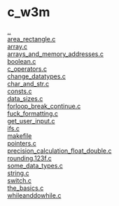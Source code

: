 # c_w3m 
<a href='https://gabrielryanft.github.io/learning' target='_self' rel='prev'>..</a><br/>
<a href='https://gabrielryanft.github.io/learning/c_w3m/area_rectangle.c' target='_blank' rel='next'>area_rectangle.c</a><br/>
<a href='https://gabrielryanft.github.io/learning/c_w3m/array.c' target='_blank' rel='next'>array.c</a><br/>
<a href='https://gabrielryanft.github.io/learning/c_w3m/arrays_and_memory_addresses.c' target='_blank' rel='next'>arrays_and_memory_addresses.c</a><br/>
<a href='https://gabrielryanft.github.io/learning/c_w3m/boolean.c' target='_blank' rel='next'>boolean.c</a><br/>
<a href='https://gabrielryanft.github.io/learning/c_w3m/c_operators.c' target='_blank' rel='next'>c_operators.c</a><br/>
<a href='https://gabrielryanft.github.io/learning/c_w3m/change_datatypes.c' target='_blank' rel='next'>change_datatypes.c</a><br/>
<a href='https://gabrielryanft.github.io/learning/c_w3m/char_and_str.c' target='_blank' rel='next'>char_and_str.c</a><br/>
<a href='https://gabrielryanft.github.io/learning/c_w3m/consts.c' target='_blank' rel='next'>consts.c</a><br/>
<a href='https://gabrielryanft.github.io/learning/c_w3m/data_sizes.c' target='_blank' rel='next'>data_sizes.c</a><br/>
<a href='https://gabrielryanft.github.io/learning/c_w3m/forloop_break_continue.c' target='_blank' rel='next'>forloop_break_continue.c</a><br/>
<a href='https://gabrielryanft.github.io/learning/c_w3m/fuck_formatting.c' target='_blank' rel='next'>fuck_formatting.c</a><br/>
<a href='https://gabrielryanft.github.io/learning/c_w3m/get_user_input.c' target='_blank' rel='next'>get_user_input.c</a><br/>
<a href='https://gabrielryanft.github.io/learning/c_w3m/ifs.c' target='_blank' rel='next'>ifs.c</a><br/>
<a href='https://gabrielryanft.github.io/learning/c_w3m/makefile' target='_blank' rel='next'>makefile</a><br/>
<a href='https://gabrielryanft.github.io/learning/c_w3m/pointers.c' target='_blank' rel='next'>pointers.c</a><br/>
<a href='https://gabrielryanft.github.io/learning/c_w3m/precision_calculation_float_double.c' target='_blank' rel='next'>precision_calculation_float_double.c</a><br/>
<a href='https://gabrielryanft.github.io/learning/c_w3m/rounding.123f.c' target='_blank' rel='next'>rounding.123f.c</a><br/>
<a href='https://gabrielryanft.github.io/learning/c_w3m/some_data_types.c' target='_blank' rel='next'>some_data_types.c</a><br/>
<a href='https://gabrielryanft.github.io/learning/c_w3m/string.c' target='_blank' rel='next'>string.c</a><br/>
<a href='https://gabrielryanft.github.io/learning/c_w3m/switch.c' target='_blank' rel='next'>switch.c</a><br/>
<a href='https://gabrielryanft.github.io/learning/c_w3m/the_basics.c' target='_blank' rel='next'>the_basics.c</a><br/>
<a href='https://gabrielryanft.github.io/learning/c_w3m/whileanddowhile.c' target='_blank' rel='next'>whileanddowhile.c</a><br/>
